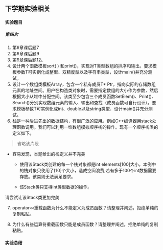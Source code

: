 ## 下学期实验相关

#### 实验题目

##### 第四次

1. 第9章课后题7
2. 第9章课后题9
3. 第9章课后题12。
4. 设计两个函数模板sort( ) 和print()，实现对T类型数组的排序和输出。要求模板参数T可实例化成整型、双精度型以及字符串类型，设计main()并充分测试。
5. 设计一个数组类模板Array，包含一个私有成员T* Ptr，指向实际的存储数组元素的地址空间。用户在构造类对象时，需要指定数组的大小作为参数，然后根据大小从堆中分配空间。该类至少包含三个成员函数SetElem()、Print()、Search()分别实现数组元素的输入、输出和查找（成员函数可自行设计）。要求模板参数T可实例化成int、double以及string类型，设计main()并充分测试。
6. 栈是一种后进先出的数据结构，有很广泛的应用。例如C++编译器用stack处理函数调用。我们可以利用一维数组模拟顺序栈的操作。现有一个顺序栈类的定义如下。
> 省略该片段

- 容易发现，本题给出的栈定义并不完美
    
    - 使用该Stack类创建的每一个栈对象都是int elements[100]大小，本例中的栈对象只使用了[10]个大小，造成空间浪费;若有多于100个int数据需要存放。该类则无法满足要求。
    
    - 该Stack类只支持int类型数据的操作。

请尝试让该Stack类更加完美

7. operator`<<`重载函数为什么不能定义为成员函数？请整理并阐述，拒绝单纯的复制粘贴。

8. 为什么有些运算符重载函数只能是成员函数？请整理并阐述，拒绝单纯的复制粘贴。

#### 实验总结

